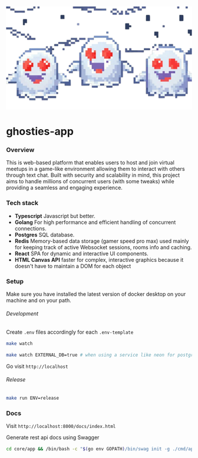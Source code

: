 ![gosty](./ui/public/gosties.png)

# ghosties-app

### Overview

This is web-based platform that enables users to host and join virtual meetups in a game-like environment allowing them to interact with others through text chat. Built with security and scalability in mind, this project aims to handle millions of concurrent users (with some tweaks) while providing a seamless and engaging experience.

### Tech stack

- **Typescript** Javascript but better.
- **Golang** For high performance and efficient handling of concurrent connections.
- **Postgres** SQL database.
- **Redis** Memory-based data storage (gamer speed pro max) used mainly for keeping track of active Websocket sessions, rooms info and caching.
- **React** SPA for dynamic and interactive UI components.
- **HTML Canvas API** faster for complex, interactive graphics because it doesn't have to maintain a DOM for each object

### Setup

Make sure you have installed the latest version of docker desktop on your machine and on your path.

###### Development

Create `.env` files accordingly for each `.env-template`

```sh
make watch
```

```sh
make watch EXTERNAL_DB=true # when using a service like neon for postgres
```

Go visit `http://localhost`

###### Release

```sh
make run ENV=release
```

### Docs

Visit `http://localhost:8000/docs/index.html`

Generate rest api docs using Swagger

```sh
cd core/app && /bin/bash -c "$(go env GOPATH)/bin/swag init -g ./cmd/api/main.go -o docs/"
```
